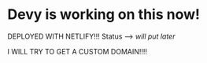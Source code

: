 # Devy is working on this now!

DEPLOYED WITH NETLIFY!!! Status --> *will put later*
<p>I WILL TRY TO GET A CUSTOM DOMAIN!!!!</p>
